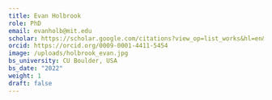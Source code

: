 ```yaml
---
title: Evan Holbrook
role: PhD
email: evanholb@mit.edu
scholar: https://scholar.google.com/citations?view_op=list_works&hl=en&user=28aIuUEAAAAJ
orcid: https://orcid.org/0009-0001-4411-5454
image: /uploads/holbrook_evan.jpg
bs_university: CU Boulder, USA
bs_date: "2022"
weight: 1
draft: false
---
```

